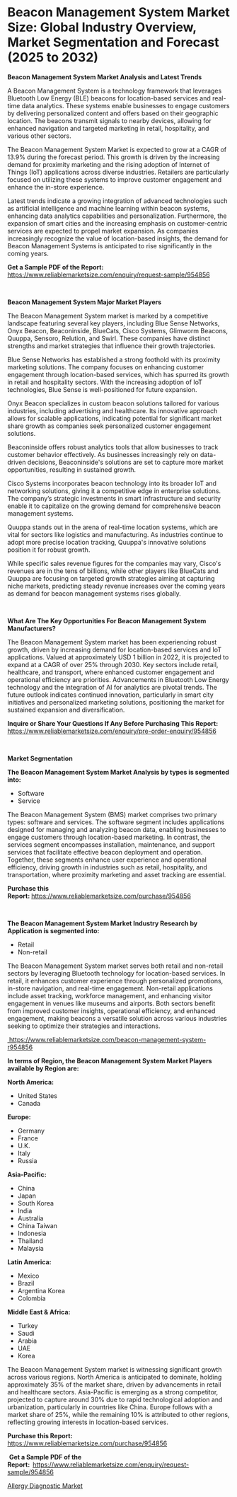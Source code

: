<p><h1>Beacon Management System Market Size: Global Industry Overview, Market Segmentation and Forecast (2025 to 2032)</h1></p><p><strong>Beacon Management System Market Analysis and Latest Trends</strong></p>
<p><p>A Beacon Management System is a technology framework that leverages Bluetooth Low Energy (BLE) beacons for location-based services and real-time data analytics. These systems enable businesses to engage customers by delivering personalized content and offers based on their geographic location. The beacons transmit signals to nearby devices, allowing for enhanced navigation and targeted marketing in retail, hospitality, and various other sectors.</p><p>The Beacon Management System Market is expected to grow at a CAGR of 13.9% during the forecast period. This growth is driven by the increasing demand for proximity marketing and the rising adoption of Internet of Things (IoT) applications across diverse industries. Retailers are particularly focused on utilizing these systems to improve customer engagement and enhance the in-store experience.</p><p>Latest trends indicate a growing integration of advanced technologies such as artificial intelligence and machine learning within beacon systems, enhancing data analytics capabilities and personalization. Furthermore, the expansion of smart cities and the increasing emphasis on customer-centric services are expected to propel market expansion. As companies increasingly recognize the value of location-based insights, the demand for Beacon Management Systems is anticipated to rise significantly in the coming years.</p></p>
<p><strong>Get a Sample PDF of the Report:&nbsp;</strong> <a href="https://www.reliablemarketsize.com/enquiry/request-sample/954856?utm_campaign=2628&utm_medium=2&utm_source=Github&utm_content=ia&utm_term=07032025&utm_id=beacon-management-system">https://www.reliablemarketsize.com/enquiry/request-sample/954856</a></p>
<p>&nbsp;</p>
<p><strong>Beacon Management System Major Market Players</strong></p>
<p><p>The Beacon Management System market is marked by a competitive landscape featuring several key players, including Blue Sense Networks, Onyx Beacon, Beaconinside, BlueCats, Cisco Systems, Glimworm Beacons, Quuppa, Sensoro, Relution, and Swirl. These companies have distinct strengths and market strategies that influence their growth trajectories.</p><p>Blue Sense Networks has established a strong foothold with its proximity marketing solutions. The company focuses on enhancing customer engagement through location-based services, which has spurred its growth in retail and hospitality sectors. With the increasing adoption of IoT technologies, Blue Sense is well-positioned for future expansion.</p><p>Onyx Beacon specializes in custom beacon solutions tailored for various industries, including advertising and healthcare. Its innovative approach allows for scalable applications, indicating potential for significant market share growth as companies seek personalized customer engagement solutions.</p><p>Beaconinside offers robust analytics tools that allow businesses to track customer behavior effectively. As businesses increasingly rely on data-driven decisions, Beaconinside's solutions are set to capture more market opportunities, resulting in sustained growth.</p><p>Cisco Systems incorporates beacon technology into its broader IoT and networking solutions, giving it a competitive edge in enterprise solutions. The company’s strategic investments in smart infrastructure and security enable it to capitalize on the growing demand for comprehensive beacon management systems.</p><p>Quuppa stands out in the arena of real-time location systems, which are vital for sectors like logistics and manufacturing. As industries continue to adopt more precise location tracking, Quuppa's innovative solutions position it for robust growth.</p><p>While specific sales revenue figures for the companies may vary, Cisco's revenues are in the tens of billions, while other players like BlueCats and Quuppa are focusing on targeted growth strategies aiming at capturing niche markets, predicting steady revenue increases over the coming years as demand for beacon management systems rises globally.</p></p>
<p>&nbsp;</p>
<p><strong>What Are The Key Opportunities For Beacon Management System Manufacturers?</strong></p>
<p><p>The Beacon Management System market has been experiencing robust growth, driven by increasing demand for location-based services and IoT applications. Valued at approximately USD 1 billion in 2022, it is projected to expand at a CAGR of over 25% through 2030. Key sectors include retail, healthcare, and transport, where enhanced customer engagement and operational efficiency are priorities. Advancements in Bluetooth Low Energy technology and the integration of AI for analytics are pivotal trends. The future outlook indicates continued innovation, particularly in smart city initiatives and personalized marketing solutions, positioning the market for sustained expansion and diversification.</p></p>
<p><strong>Inquire or Share Your Questions If Any Before Purchasing This Report:</strong> <a href="https://www.reliablemarketsize.com/enquiry/pre-order-enquiry/954856?utm_campaign=2628&utm_medium=2&utm_source=Github&utm_content=ia&utm_term=07032025&utm_id=beacon-management-system">https://www.reliablemarketsize.com/enquiry/pre-order-enquiry/954856</a></p>
<p>&nbsp;</p>
<p><strong>Market Segmentation</strong></p>
<p><strong>The Beacon Management System Market Analysis by types is segmented into:</strong></p>
<p><ul><li>Software</li><li>Service</li></ul></p>
<p><p>The Beacon Management System (BMS) market comprises two primary types: software and services. The software segment includes applications designed for managing and analyzing beacon data, enabling businesses to engage customers through location-based marketing. In contrast, the services segment encompasses installation, maintenance, and support services that facilitate effective beacon deployment and operation. Together, these segments enhance user experience and operational efficiency, driving growth in industries such as retail, hospitality, and transportation, where proximity marketing and asset tracking are essential.</p></p>
<p><strong>Purchase this Report:&nbsp;</strong><a href="https://www.reliablemarketsize.com/purchase/954856?utm_campaign=2628&utm_medium=2&utm_source=Github&utm_content=ia&utm_term=07032025&utm_id=beacon-management-system">https://www.reliablemarketsize.com/purchase/954856</a></p>
<p>&nbsp;</p>
<p><strong>The Beacon Management System Market Industry Research by Application is segmented into:</strong></p>
<p><ul><li>Retail</li><li>Non-retail</li></ul></p>
<p><p>The Beacon Management System market serves both retail and non-retail sectors by leveraging Bluetooth technology for location-based services. In retail, it enhances customer experience through personalized promotions, in-store navigation, and real-time engagement. Non-retail applications include asset tracking, workforce management, and enhancing visitor engagement in venues like museums and airports. Both sectors benefit from improved customer insights, operational efficiency, and enhanced engagement, making beacons a versatile solution across various industries seeking to optimize their strategies and interactions.</p></p>
<p><a href="https://www.reliablemarketsize.com/beacon-management-system-r954856?utm_campaign=2628&utm_medium=2&utm_source=Github&utm_content=ia&utm_term=07032025&utm_id=beacon-management-system">&nbsp;https://www.reliablemarketsize.com/beacon-management-system-r954856</a></p>
<p><strong>In terms of Region, the Beacon Management System Market Players available by Region are:</strong></p>
<p>
    <p> <strong> North America: </strong>
        <ul>
            <li>United States</li>
            <li>Canada</li>
        </ul>
        </p> 
    <p> <strong> Europe: </strong>
        <ul>
            <li>Germany</li>
            <li>France</li>
            <li>U.K.</li>
            <li>Italy</li>
            <li>Russia</li>
        </ul>
        </p> 
    <p> <strong> Asia-Pacific: </strong>
        <ul>
            <li>China</li>
            <li>Japan</li>
            <li>South Korea</li>
            <li>India</li>
            <li>Australia</li>
            <li>China Taiwan</li>
            <li>Indonesia</li>
            <li>Thailand</li>
            <li>Malaysia</li>
        </ul>
        </p> 
    <p> <strong> Latin America: </strong>
        <ul>
            <li>Mexico</li>
            <li>Brazil</li>
            <li>Argentina Korea</li>
            <li>Colombia</li>
        </ul>
        </p> 
    <p> <strong> Middle East & Africa: </strong>
        <ul>
            <li>Turkey</li>
            <li>Saudi</li>
            <li>Arabia</li>
            <li>UAE</li>
            <li>Korea</li>
        </ul>
    </p>
    </p>
<p><p>The Beacon Management System market is witnessing significant growth across various regions. North America is anticipated to dominate, holding approximately 35% of the market share, driven by advancements in retail and healthcare sectors. Asia-Pacific is emerging as a strong competitor, projected to capture around 30% due to rapid technological adoption and urbanization, particularly in countries like China. Europe follows with a market share of 25%, while the remaining 10% is attributed to other regions, reflecting growing interests in location-based services.</p></p>
<p><strong>Purchase this Report: </strong><a href="https://www.reliablemarketsize.com/purchase/954856?utm_campaign=2628&utm_medium=2&utm_source=Github&utm_content=ia&utm_term=07032025&utm_id=beacon-management-system">https://www.reliablemarketsize.com/purchase/954856</a></p>
<p>&nbsp;<strong>Get a Sample PDF of the Report:&nbsp;&nbsp;</strong><a href="https://www.reliablemarketsize.com/enquiry/request-sample/954856?utm_campaign=2628&utm_medium=2&utm_source=Github&utm_content=ia&utm_term=07032025&utm_id=beacon-management-system">https://www.reliablemarketsize.com/enquiry/request-sample/954856</a></p>
<p><strong></strong></p>
<p><p><a href="https://github.com/toldenargelia86/Market-Research-Report-List-1/blob/main/allergy-diagnostic-market.md?utm_campaign=2628&utm_medium=2&utm_source=Github&utm_content=ia&utm_term=07032025&utm_id=beacon-management-system">Allergy Diagnostic Market</a></p></p>